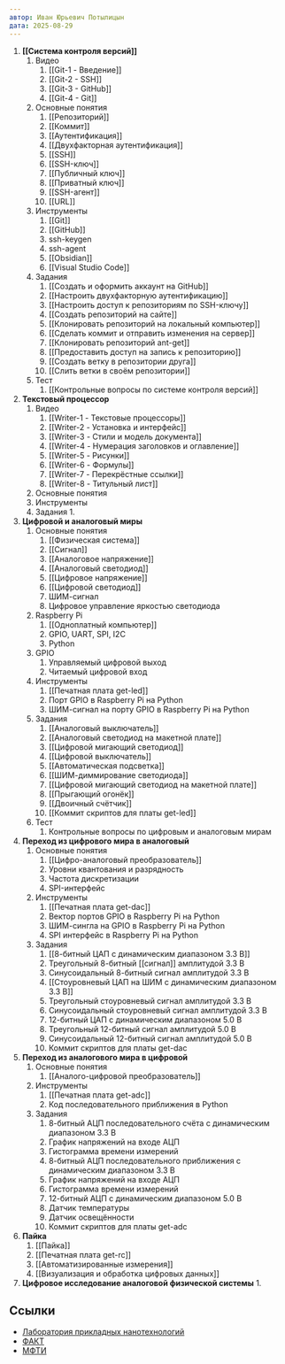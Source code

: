 ```yaml
---
автор: Иван Юрьевич Потылицын
дата: 2025-08-29
---
```

1. **[[Система контроля версий]]**
	1. Видео
		1. [[Git-1 - Введение]]
		2. [[Git-2 - SSH]]
		3. [[Git-3 - GitHub]]
		4. [[Git-4 - Git]]
	2. Основные понятия
		1. [[Репозиторий]]
		2. [[Коммит]]
		3. [[Аутентификация]]
		4. [[Двухфакторная аутентификация]]
		5. [[SSH]]
		6. [[SSH-ключ]]
		7. [[Публичный ключ]]
		8. [[Приватный ключ]]
		9. [[SSH-агент]]
		10. [[URL]]
	3. Инструменты
		1. [[Git]]
		2. [[GitHub]]
		3. ssh-keygen
		4. ssh-agent
		5. [[Obsidian]]
		6. [[Visual Studio Code]]
	4. Задания
		1. [[Создать и оформить аккаунт на GitHub]]
		2. [[Настроить двухфакторную аутентификацию]]
		3. [[Настроить доступ к репозиториям по SSH-ключу]]
		4. [[Создать репозиторий на сайте]]
		5. [[Клонировать репозиторий на локальный компьютер]]
		6. [[Сделать коммит и отправить изменения на сервер]]
		7. [[Клонировать репозиторий ant-get]]
		8. [[Предоставить доступ на запись к репозиторию]]
		9. [[Создать ветку в репозитории друга]]
		10. [[Слить ветки в своём репозитории]]
	5. Тест
		1. [[Контрольные вопросы по системе контроля версий]]
2. **Текстовый процессор**
	1. Видео
		1. [[Writer-1 - Текстовые процессоры]]
		2. [[Writer-2 - Установка и интерфейс]]
		3. [[Writer-3 - Стили и модель документа]]
		4. [[Writer-4 - Нумерация заголовков и оглавление]]
		5. [[Writer-5 - Рисунки]]
		6. [[Writer-6 - Формулы]]
		7. [[Writer-7 - Перекрёстные ссылки]]
		8. [[Writer-8 - Титульный лист]]
	2. Основные понятия
	3. Инструменты
	4. Задания
		1. 
3. **Цифровой и аналоговый миры**
	1. Основные понятия
		1. [[Физическая система]]
		2. [[Сигнал]]
		3. [[Аналоговое напряжение]]
		4. [[Аналоговый светодиод]]
		5. [[Цифровое напряжение]]
		6. [[Цифровой светодиод]]
		7. ШИМ-сигнал
		8. Цифровое управление яркостью светодиода
	2. Raspberry Pi
		1. [[Одноплатный компьютер]]
		2. GPIO, UART, SPI, I2C
		3. Python
	3. GPIO
		1. Управляемый цифровой выход
		2. Читаемый цифровой вход
	4. Инструменты
		1. [[Печатная плата get-led]]
		2. Порт GPIO в Raspberry Pi на Python
		3. ШИМ-сигнал на порту GPIO в Raspberry Pi на Python
	5. Задания
		1. [[Аналоговый выключатель]]
		2. [[Аналоговый светодиод на макетной плате]]
		3. [[Цифровой мигающий светодиод]]
		4. [[Цифровой выключатель]]
		5. [[Автоматическая подсветка]]
		6. [[ШИМ-диммирование светодиода]]
		7. [[Цифровой мигающий светодиод на макетной плате]]
		8. [[Прыгающий огонёк]]
		9. [[Двоичный счётчик]]
		10. [[Коммит скриптов для платы get-led]]
	6. Тест
		1. Контрольные вопросы по цифровым и аналоговым мирам
4. **Переход из цифрового мира в аналоговый**
	1. Основные понятия
		1. [[Цифро-аналоговый преобразователь]]
		2. Уровни квантования и разрядность
		3. Частота дискретизации
		4. SPI-интерфейс
	2. Инструменты
		1. [[Печатная плата get-dac]]
		2. Вектор портов GPIO в Raspberry Pi на Python
		3. ШИМ-сингла на GPIO в Raspberry Pi на Python
		4. SPI интерфейс в Raspberry Pi на Python
	3. Задания
		1. [[8-битный ЦАП с динамическим диапазоном 3.3 В]]
		2. Треугольный 8-битный [[сигнал]] амплитудой 3.3 В
		3. Синусоидальный 8-битный сигнал амплитудой 3.3 В
		4. [[Стоуровневый ЦАП на ШИМ с динамическим диапазоном 3.3 В]]
		5. Треугольный стоуровневый сигнал амплитудой 3.3 В
		6. Синусоидальный стоуровневый сигнал амплитудой 3.3 В
		7. 12-битный ЦАП с динамическим диапазоном 5.0 В
		8. Треугольный 12-битный сигнал амплитудой 5.0 В
		9. Синусоидальный 12-битный сигнал амплитудой 5.0 В
		10. Коммит скриптов для платы get-dac
5. **Переход из аналогового мира в цифровой**
	1. Основные понятия
		1. [[Аналого-цифровой преобразователь]]
	2. Инструменты	
		1. [[Печатная плата get-adc]]
		2. Код последовательного приближения в Python
	3. Задания
		1. 8-битный АЦП последовательного счёта с динамическим диапазоном 3.3 В
		2. График напряжений на входе АЦП
		3. Гистограмма времени измерений
		4. 8-битный АЦП последовательного приближения с динамическим диапазоном 3.3 В
		5. График напряжений на входе АЦП
		6. Гистограмма времени измерений
		7. 12-битный АЦП с динамическим диапазоном 5.0 В
		8. Датчик температуры
		9. Датчик освещённости
		10. Коммит скриптов для платы get-adc
6. **Пайка**
	1. [[Пайка]]
	2. [[Печатная плата get-rc]] 
	3. [[Автоматизированные измерения]]
	4. [[Визуализация и обработка цифровых данных]]
7. **Цифровое исследование аналоговой физической системы**
	1. 

## Ссылки

- [Лаборатория прикладных нанотехнологий](https://ant-lab.ru/)
- [ФАКТ](https://vk.com/astech_mipt)
- [МФТИ](https://mipt.ru) 
